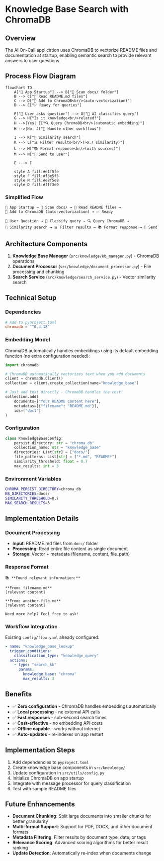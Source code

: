 # Knowledge Base Search with ChromaDB

## Overview

The AI On-Call application uses ChromaDB to vectorize README files and documentation at startup, enabling semantic search to provide relevant answers to user questions.

## Process Flow Diagram

```mermaid
flowchart TD
    A["🚀 App Startup"] --> B["📂 Scan docs/ folder"]
    B --> C["📄 Read README.md files"]
    C --> D["💾 Add to ChromaDB<br/>(auto-vectorization)"]
    D --> E["✅ Ready for queries"]
    
    F["👤 User asks question"] --> G["🤖 AI classifies query"]
    G --> H{"Is it knowledge<br/>related?"}
    H -->|Yes| I["🔍 Query ChromaDB<br/>(automatic embedding)"]
    H -->|No| J["📝 Handle other workflows"]
    
    I --> K["🔎 Similarity search"]
    K --> L["📊 Filter results<br/>(>0.7 similarity)"]
    L --> M["📚 Format response<br/>(with sources)"]
    M --> N["💬 Send to user"]
    
    E -.-> I
    
    style A fill:#e1f5fe
    style F fill:#f3e5f5
    style N fill:#e8f5e8
    style D fill:#fff3e0
```

### Simplified Flow
```
🚀 App Startup → 📂 Scan docs/ → 📄 Read README files → 
💾 Add to ChromaDB (auto-vectorization) → ✅ Ready

👤 User Question → 🤖 Classify query → 🔍 Query ChromaDB → 
🔎 Similarity search → 📊 Filter results → 📚 Format response → 💬 Send
```

## Architecture Components

1. **Knowledge Base Manager** (`src/knowledge/kb_manager.py`) - ChromaDB operations
2. **Document Processor** (`src/knowledge/document_processor.py`) - File processing and chunking  
3. **Search Service** (`src/knowledge/search_service.py`) - Vector similarity search

## Technical Setup

### Dependencies
```toml
# Add to pyproject.toml
chromadb = "^0.4.18"
```

### Embedding Model
ChromaDB automatically handles embeddings using its default embedding function (no extra configuration needed):
```python
import chromadb

# ChromaDB automatically vectorizes text when you add documents
client = chromadb.Client()
collection = client.create_collection(name="knowledge_base")

# Just add text directly - ChromaDB handles the rest!
collection.add(
    documents=["Your README content here"],
    metadatas=[{"filename": "README.md"}],
    ids=["doc1"]
)
```

### Configuration
```python
class KnowledgeBaseConfig:
    persist_directory: str = "chroma_db"
    collection_name: str = "knowledge_base"
    directories: List[str] = ["docs/"]
    file_patterns: List[str] = ["*.md", "README*"]
    similarity_threshold: float = 0.7
    max_results: int = 3
```

### Environment Variables
```bash
CHROMA_PERSIST_DIRECTORY=chroma_db
KB_DIRECTORIES=docs/
SIMILARITY_THRESHOLD=0.7
MAX_SEARCH_RESULTS=3
```

## Implementation Details

### Document Processing
- **Input**: README.md files from `docs/` folder
- **Processing**: Read entire file content as single document
- **Storage**: Vector + metadata (filename, content, file_path)

### Response Format
```
📚 **Found relevant information:**

**From: filename.md**
[relevant content]

**From: another-file.md** 
[relevant content]

Need more help? Feel free to ask!
```

### Workflow Integration
Existing `config/flow.yaml` already configured:
```yaml
- name: "knowledge_base_lookup"
  trigger_conditions:
    classification_type: "knowledge_query"
  actions:
    - type: "search_kb"
      params:
        knowledge_base: "chroma"
        max_results: 3
```

## Benefits
- ✅ **Zero configuration** - ChromaDB handles embeddings automatically
- ✅ **Local processing** - no external API calls
- ✅ **Fast responses** - sub-second search times  
- ✅ **Cost-effective** - no embedding API costs
- ✅ **Offline capable** - works without internet
- ✅ **Auto-updates** - re-indexes on app restart

## Implementation Steps
1. Add dependencies to `pyproject.toml`
2. Create knowledge base components in `src/knowledge/`
3. Update configuration in `src/utils/config.py`
4. Initialize ChromaDB on app startup
5. Integrate with message processor for query classification
6. Test with sample README files

## Future Enhancements
- **Document Chunking**: Split large documents into smaller chunks for better granularity
- **Multi-format Support**: Support for PDF, DOCX, and other document formats
- **Metadata Filtering**: Filter results by document type, date, or tags
- **Relevance Scoring**: Advanced scoring algorithms for better result ranking
- **Update Detection**: Automatically re-index when documents change 
